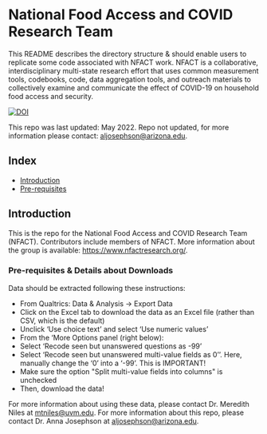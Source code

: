 # National Food Access and COVID Research Team

This README describes the directory structure & should enable users to replicate some code associated with NFACT work. NFACT is a collaborative, interdisciplinary multi-state research effort that uses common measurement tools, codebooks, code, data aggregation tools, and outreach materials to collectively examine and communicate the effect of COVID-19 on household food access and security.

<a href="https://zenodo.org/badge/latestdoi/279348981"><img src="https://zenodo.org/badge/279348981.svg" alt="DOI"></a>

This repo was last updated: May 2022. 
Repo not updated, for more information please contact: aljosephson@arizona.edu.

## Index

 - [Introduction](#introduction)
 - [Pre-requisites](#pre-requisites)

## Introduction

This is the repo for the National Food Access and COVID Research Team (NFACT). Contributors include members of NFACT. More information about the group is available: https://www.nfactresearch.org/. 

### Pre-requisites & Details about Downloads

Data should be extracted following these instructions: 
 - From Qualtrics: Data & Analysis → Export Data 
 - Click on the Excel tab to download the data as an Excel file (rather than CSV, which is the default)
 - Unclick ‘Use choice text’ and select ‘Use numeric values’
 - From the ‘More Options panel (right below): 
 - Select ‘Recode seen but unanswered questions as -99’ 
 - Select ‘Recode seen but unanswered multi-value fields as 0’’. Here, manually change the ‘0’ into a ‘-99’. This is IMPORTANT! 
 - Make sure the option "Split multi-value fields into columns" is unchecked 
 - Then, download the data!
 
 For more information about using these data, please contact Dr. Meredith Niles at mtniles@uvm.edu. 
 For more information about this repo, please contact Dr. Anna Josephson at aljosephson@arizona.edu.
